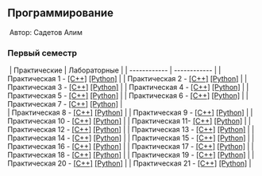 ## Программирование
​
Автор: Садетов Алим
​
### Первый семестр
​
| Практические | Лабораторные |
| ------------ | ------------ |
| Практическая 1 - [[C++]](https://github.com/alimsadetov/Programming/tree/master/Practice/01/c%2B%2B/) [[Python]](https://github.com/alimsadetov/Programming/tree/master/Practice/01/python/) | 
| Практическая 2 - [[C++]](https://github.com/alimsadetov/Programming/tree/master/Practice/02/c%2B%2B/) [[Python]](https://github.com/alimsadetov/Programming/tree/master/Practice/02/python/) | 
| Практическая 3 - [[C++]](https://github.com/alimsadetov/Programming/tree/master/Practice/03/c%2B%2B/) [[Python]](https://github.com/alimsadetov/Programming/tree/master/Practice/03/python/) | 
| Практическая 4 - [[C++]](https://github.com/alimsadetov/Programming/tree/master/Practice/04/c%2B%2B/) [[Python]](https://github.com/alimsadetov/Programming/tree/master/Practice/04/python/) | 
| Практическая 5 - [[C++]](https://github.com/alimsadetov/Programming/tree/master/Practice/05/c%2B%2B/) [[Python]](https://github.com/alimsadetov/Programming/tree/master/Practice/05/python/) | 
| Практическая 6 - [[C++]](https://github.com/alimsadetov/Programming/tree/master/Practice/06/c%2B%2B/) [[Python]](https://github.com/alimsadetov/Programming/tree/master/Practice/06/python/) | 
| Практическая 7 - [[C++]](https://github.com/alimsadetov/Programming/tree/master/Practice/07/c%2B%2B/) [[Python]](https://github.com/alimsadetov/Programming/tree/master/Practice/07/python/) |  
| Практическая 8 - [[C++]](https://github.com/alimsadetov/Programming/tree/master/Practice/08/c%2B%2B/) [[Python]](https://github.com/alimsadetov/Programming/tree/master/Practice/08/python/) | 
| Практическая 9 - [[C++]](https://github.com/alimsadetov/Programming/tree/master/Practice/09/c%2B%2B/) [[Python]](https://github.com/alimsadetov/Programming/tree/master/Practice/09/python/) | 
| Практическая 10 - [[C++]](https://github.com/alimsadetov/Programming/tree/master/Practice/10/c%2B%2B/) [[Python]](https://github.com/alimsadetov/Programming/tree/master/Practice/10/python/) | 
| Практическая 11- [[C++]](https://github.com/alimsadetov/Programming/tree/master/Practice/11/c%2B%2B/) [[Python]](https://github.com/alimsadetov/Programming/tree/master/Practice/11/python/) | 
| Практическая 12 - [[C++]](https://github.com/alimsadetov/Programming/tree/master/Practice/12/c%2B%2B/) [[Python]](https://github.com/alimsadetov/Programming/tree/master/Practice/12/python/) | 
| Практическая 13 - [[C++]](https://github.com/alimsadetov/Programming/tree/master/Practice/13/c%2B%2B/) [[Python]](https://github.com/alimsadetov/Programming/tree/master/Practice/13/python/) | 
| Практическая 14 - [[C++]](https://github.com/alimsadetov/Programming/tree/master/Practice/14/c%2B%2B/) [[Python]](https://github.com/alimsadetov/Programming/tree/master/Practice/14/python/) | 
| Практическая 15 - [[C++]](https://github.com/alimsadetov/Programming/tree/master/Practice/15/c%2B%2B/) [[Python]](https://github.com/alimsadetov/Programming/tree/master/Practice/15/python/) |
| Практическая 16 - [[C++]](https://github.com/alimsadetov/Programming/tree/master/Practice/16/c%2B%2B/) [[Python]](https://github.com/alimsadetov/Programming/tree/master/Practice/16/python/) |
| Практическая 17 - [[C++]](https://github.com/alimsadetov/Programming/tree/master/Practice/17/c%2B%2B/) [[Python]](https://github.com/alimsadetov/Programming/tree/master/Practice/17/python/) |
| Практическая 18 - [[C++]](https://github.com/alimsadetov/Programming/tree/master/Practice/18/c%2B%2B/) [[Python]](https://github.com/alimsadetov/Programming/tree/master/Practice/18/python/) |
| Практическая 19 - [[C++]](https://github.com/alimsadetov/Programming/tree/master/Practice/19/c%2B%2B/) [[Python]](https://github.com/alimsadetov/Programming/tree/master/Practice/19/python/) |
| Практическая 20 - [[C++]](https://github.com/alimsadetov/Programming/tree/master/Practice/20/c%2B%2B/) [[Python]](https://github.com/alimsadetov/Programming/tree/master/Practice/20/python/) |
| Практическая 21 - [[C++]](https://github.com/alimsadetov/Programming/tree/master/Practice/21/c%2B%2B/) [[Python]](https://github.com/alimsadetov/Programming/tree/master/Practice/21/python/) |
